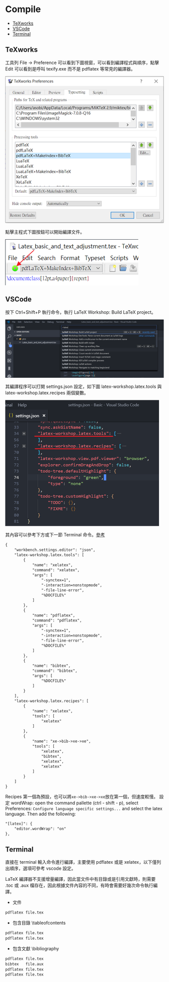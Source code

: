 # Compile

- [TeXworks](#TeXworks)
- [VSCode](#VSCode)
- [Terminal](#Terminal)

## TeXworks

工具列 File -> Preference 可以看到下圖視窗，可以看到編譯程式與順序，點擊 Edit 可以看到是呼叫 texify.exe 而不是 pdflatex 等常見的編譯器。

![](./pics/Compile-texworks-setup.png)

點擊主程式下圖按鈕可以開始編譯文件。

![](./pics/Compile-texworks-start.png)

## VSCode

按下 Ctrl+Shift+P 執行命令，執行 LaTeX Workshop: Build LaTeX project。

![](./pics/Compile-vscode1.png)

其編譯程序可以打開 settings.json 設定，如下圖 latex-workshop.latex.tools 與 latex-workshop.latex.recipes 兩個變數。

![](./pics/Compile-vscode2.png)

其內容可以參考下方或下一節 Terminal 命令。[參考](https://zhuanlan.zhihu.com/p/38178015)

```
{
    "workbench.settings.editor": "json",
    "latex-workshop.latex.tools": [
        {
            "name": "xelatex",
            "command": "xelatex",
            "args": [
                "-synctex=1",
                "-interaction=nonstopmode",
                "-file-line-error",
                "%DOCFILE%"
            ]
        },
        {
            "name": "pdflatex",
            "command": "pdflatex",
            "args": [
                "-synctex=1",
                "-interaction=nonstopmode",
                "-file-line-error",
                "%DOCFILE%"
            ]
        },
        {
            "name": "bibtex",
            "command": "bibtex",
            "args": [
                "%DOCFILE%"
            ]
        }
    ],
    "latex-workshop.latex.recipes": [
        {
            "name": "xelatex",
            "tools": [
                "xelatex"
            ]
        },
        {
            "name": "xe->bib->xe->xe",
            "tools": [
                "xelatex",
                "bibtex",
                "xelatex",
                "xelatex"
            ]
        }
    ]
}
```

Recipes 第一個為預設，也可以將`xe->bib->xe->xe`放在第一個，但速度較慢。
設定 wordWrap: open the command pallette (ctrl - shift - p), select Preferences: `Configure language specific settings...` and select the latex language. Then add the following:

```
"[latex]": {
    "editor.wordWrap": "on"
},
```

## Terminal

直接在 terminal 輸入命令進行編譯，主要使用 pdflatex 或是 xelatex，以下僅列出順序，選項可參考 vscode 設定。

LaTeX 編譯器不支援增量編譯，因此當文件中有目錄或是引用文獻時，則需要 .toc 或 .aux 檔存在，因此根據文件內容的不同，有時會需要好幾次命令執行編譯。

- 文件
```bash
pdflatex file.tex
```

- 包含目錄 \tableofcontents
```bash
pdflatex file.tex
pdflatex file.tex
```

- 包含文獻 \bibliography
```bash
pdflatex file.tex
bibtex   file.aux
pdflatex file.tex
pdflatex file.tex
```
